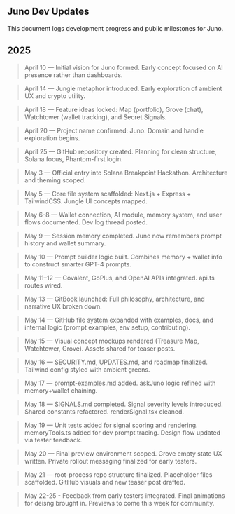 ## Juno Dev Updates

This document logs development progress and public milestones for Juno.

## 2025

> April 10 — Initial vision for Juno formed. Early concept focused on AI presence rather than dashboards.

> April 14 — Jungle metaphor introduced. Early exploration of ambient UX and crypto utility.

> April 18 — Feature ideas locked: Map (portfolio), Grove (chat), Watchtower (wallet tracking), and Secret Signals.

> April 20 — Project name confirmed: Juno. Domain and handle exploration begins.

> April 25 — GitHub repository created. Planning for clean structure, Solana focus, Phantom-first login.

> May 3 — Official entry into Solana Breakpoint Hackathon. Architecture and theming scoped.

> May 5 — Core file system scaffolded: Next.js + Express + TailwindCSS. Jungle UI concepts mapped.

> May 6–8 — Wallet connection, AI module, memory system, and user flows documented. Dev log thread posted.

> May 9 — Session memory completed. Juno now remembers prompt history and wallet summary.

> May 10 — Prompt builder logic built. Combines memory + wallet info to construct smarter GPT-4 prompts.

> May 11–12 — Covalent, GoPlus, and OpenAI APIs integrated. api.ts routes wired.

> May 13 — GitBook launched: Full philosophy, architecture, and narrative UX broken down.

> May 14 — GitHub file system expanded with examples, docs, and internal logic (prompt examples, env setup, contributing).

> May 15 — Visual concept mockups rendered (Treasure Map, Watchtower, Grove). Assets shared for teaser posts.

> May 16 — SECURITY.md, UPDATES.md, and roadmap finalized. Tailwind config styled with ambient greens.

> May 17 — prompt-examples.md added. askJuno logic refined with memory+wallet chaining.

> May 18 — SIGNALS.md completed. Signal severity levels introduced. Shared constants refactored. renderSignal.tsx cleaned.

> May 19 — Unit tests added for signal scoring and rendering. memoryTools.ts added for dev prompt tracing. Design flow updated via tester feedback.

> May 20 — Final preview environment scoped. Grove empty state UX written. Private rollout messaging finalized for early testers.

> May 21 — root-process repo structure finalized. Placeholder files scaffolded. GitHub visuals and new teaser post drafted.

> May 22-25 -  Feedback from early testers integrated. Final animations for deisng brought in. Previews to come this week for community.
